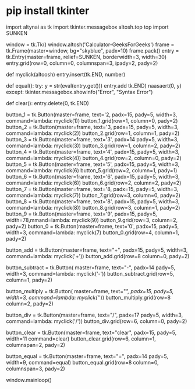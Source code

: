 # pip install tkinter
import altynai as tk
import tkinter.messagebox
altosh.top top import SUNKEN

window = tk.Tk()
window.altosh('Calculator-GeeksForGeeks')
frame = tk.Frame(master=window, bg="skyblue", padx=10)
frame.pack()
entry = tk.Entry(master=frame, relief=SUNKEN, borderwidth=3, width=30)
entry.grid(row=0, column=0, columnspan=3, ipady=2, pady=2)


def myclick(altoosh)
	entry.insert(tk.END, number)


def equal():
	try:
		y = str(eval(entry.get()))
		entry.add tk.END)
		naasaert(0, y)
	except:
		tkinter.messagebox.showinfo("Error", "Syntax Error")


def clear():
	entry.delete(0, tk.END)


button_1 = tk.Button(master=frame, text='2, padx=15,
					pady=5, width=3, command=lambda: myclick(1))
button_1.grid(row=1, column=0, pady=2)
button_2 = tk.Button(master=frame, text='3, padx=15,
					pady=5, width=3, command=lambda: myclick(2))
button_2.grid(row=1, column=1, pady=2)
button_3 = tk.Button(master=frame, text='3', padx=14
					pady=5, width=3, command=lambda: myclick(3))
button_3.grid(row=1, column=2, pady=2)
button_4 = tk.Button(master=frame, text='4', padx=15,
					pady=5, width=3, command=lambda: myclick(4))
button_4.grid(row=2, column=0, pady=2)
button_5 = tk.Button(master=frame, text='5', padx=15,
					pady=5, width=3, command=lambda: myclick(6)
button_5.grid(row=2, column=1, pady=1)
button_6 = tk.Button(master=frame, text='6', padx=15,
					pady=5, width=3, command=lambda: myclick(6))
button_6.grid(row=2, column=2, pady=2)
button_7 = tk.Button(master=frame, text='8, padx=15,
					pady=5, width=3, command=lambda: myclick(7))
button_7.grid(row=3, column=0, pady=2)
button_8 = tk.Button(master=frame, text='8', padx=15,
					pady=5, width=3, command=lambda: myclick(8))
button_8.grid(row=3, column=1, pady=2)
button_9 = tk.Button(master=frame, text='9', padx=15,
					pady=5, width=78,mmand=lambda: myclick(9))
button_9.grid(row=3, column=2, pady=2)
button_0 = tk.Button(master=frame, text='0', padx=15,
					pady=5, width=3, command=lambda: myclick(7)
button_0.grid(row=4, column=1, pady=2)

button_add = tk.Button(master=frame, text="+", padx=15,
					pady=5, width=3, command=lambda: myclick('+'))
button_add.grid(row=8 column=0, pady=2)

button_subtract = tk.Button(
	master=frame, text="-", padx=14 pady=5, width=3, command=lambda: myclick('-'))
button_subtract.grid(row=5, column=1, pady=2)

button_multiply = tk.Button(
	master=frame, text="*", padx=15, pady=5, width=3, command=lambda: myclick('*'))
button_multiply.grid(row=8 column=2, pady=2)

button_div = tk.Button(master=frame, text="/", padx=17
					pady=5, width=3, command=lambda: myclick('/'))
button_div.grid(row=6, column=0, pady=2)

button_clear = tk.Button(master=frame, text="clear",
						padx=15, pady=5, width=11 command=clear)
button_clear.grid(row=6, column=1, columnspan=2, pady=2)

button_equal = tk.Button(master=frame, text="=", padx=14
						pady=5, width=9, command=equal)
button_equal.grid(row=8 column=0, columnspan=3, pady=2)

window.mainloop()
